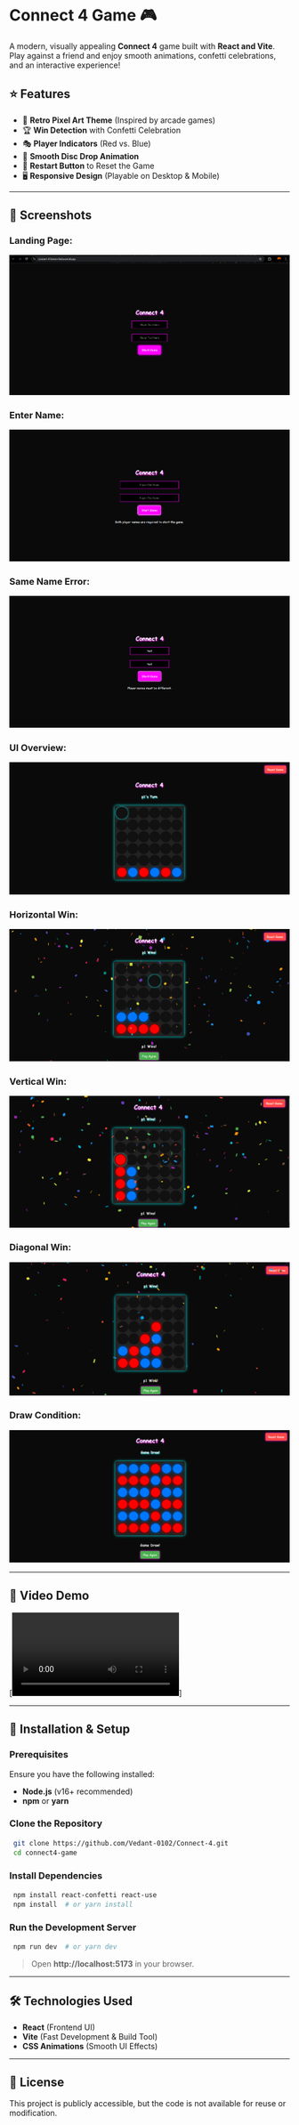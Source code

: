 # Connect 4 Game 🎮

A modern, visually appealing **Connect 4** game built with **React and Vite**. Play against a friend and enjoy smooth animations, confetti celebrations, and an interactive experience!

## ⭐ Features
- 🎨 **Retro Pixel Art Theme** (Inspired by arcade games)
- 🏆 **Win Detection** with Confetti Celebration
- 🎭 **Player Indicators** (Red vs. Blue)
- 📜 **Smooth Disc Drop Animation**
- 📌 **Restart Button** to Reset the Game
- 🖥️ **Responsive Design** (Playable on Desktop & Mobile)

---

## 📸 Screenshots

### Landing Page:
![Landing Page](https://github.com/Vedant-0102/Connect-4/blob/main/connect4/assets/Landing.png)

### Enter Name:
![Enter Name](https://github.com/Vedant-0102/Connect-4/blob/main/connect4/assets/Enter%20name.png)

### Same Name Error:
![Same Name Error](https://github.com/Vedant-0102/Connect-4/blob/main/connect4/assets/Same%20name.png)

### UI Overview:
![UI Overview](https://github.com/Vedant-0102/Connect-4/blob/main/connect4/assets/UI.png)

### Horizontal Win:
![Horizontal Win](https://github.com/Vedant-0102/Connect-4/blob/main/connect4/assets/Horizontal.png)

### Vertical Win:
![Vertical Win](https://github.com/Vedant-0102/Connect-4/blob/main/connect4/assets/Vertical.png)

### Diagonal Win:
![Diagonal Win](https://github.com/Vedant-0102/Connect-4/blob/main/connect4/assets/Diagonal.png)

### Draw Condition:
![Draw Condition](https://github.com/Vedant-0102/Connect-4/blob/main/connect4/assets/Draw.png)

---

## 🎥 Video Demo
[![Watch the video](https://github.com/Vedant-0102/Connect-4/blob/main/connect4/assets/Connect%204.mp4)]

---

## 🚀 Installation & Setup

### Prerequisites
Ensure you have the following installed:
- **Node.js** (v16+ recommended)
- **npm** or **yarn**

### Clone the Repository
```sh
 git clone https://github.com/Vedant-0102/Connect-4.git
 cd connect4-game
```

### Install Dependencies
```sh
 npm install react-confetti react-use
 npm install  # or yarn install
```

### Run the Development Server
```sh
 npm run dev  # or yarn dev
```

> Open **http://localhost:5173** in your browser.

---

## 🛠️ Technologies Used
- **React** (Frontend UI)
- **Vite** (Fast Development & Build Tool)
- **CSS Animations** (Smooth UI Effects)

---

## 📜 License
This project is publicly accessible, but the code is not available for reuse or modification.
